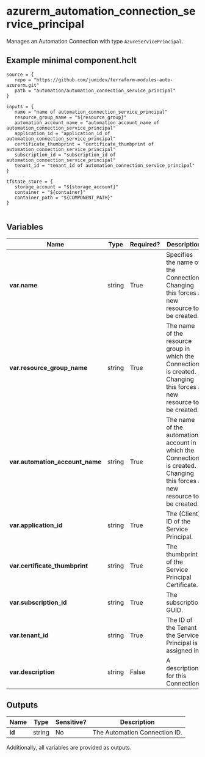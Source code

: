 # azurerm_automation_connection_service_principal

Manages an Automation Connection with type `AzureServicePrincipal`.

## Example minimal component.hclt

```hcl
source = {
   repo = "https://github.com/jumidev/terraform-modules-auto-azurerm.git" 
   path = "automation/automation_connection_service_principal" 
}

inputs = {
   name = "name of automation_connection_service_principal" 
   resource_group_name = "${resource_group}" 
   automation_account_name = "automation_account_name of automation_connection_service_principal" 
   application_id = "application_id of automation_connection_service_principal" 
   certificate_thumbprint = "certificate_thumbprint of automation_connection_service_principal" 
   subscription_id = "subscription_id of automation_connection_service_principal" 
   tenant_id = "tenant_id of automation_connection_service_principal" 
}

tfstate_store = {
   storage_account = "${storage_account}" 
   container = "${container}" 
   container_path = "${COMPONENT_PATH}" 
}


```

## Variables

| Name | Type | Required? |  Description |
| ---- | ---- | --------- |  ----------- |
| **var.name** | string | True | Specifies the name of the Connection. Changing this forces a new resource to be created. | 
| **var.resource_group_name** | string | True | The name of the resource group in which the Connection is created. Changing this forces a new resource to be created. | 
| **var.automation_account_name** | string | True | The name of the automation account in which the Connection is created. Changing this forces a new resource to be created. | 
| **var.application_id** | string | True | The (Client) ID of the Service Principal. | 
| **var.certificate_thumbprint** | string | True | The thumbprint of the Service Principal Certificate. | 
| **var.subscription_id** | string | True | The subscription GUID. | 
| **var.tenant_id** | string | True | The ID of the Tenant the Service Principal is assigned in. | 
| **var.description** | string | False | A description for this Connection. | 



## Outputs

| Name | Type | Sensitive? | Description |
| ---- | ---- | --------- | --------- |
| **id** | string | No  | The Automation Connection ID. | 

Additionally, all variables are provided as outputs.
